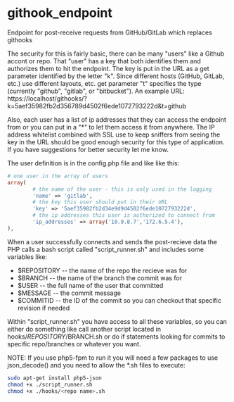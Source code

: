 githook_endpoint
================

Endpoint for post-receive requests from GitHub/GitLab which replaces githooks

The security for this is fairly basic, there can be many "users" like a Github accont or repo.
That "user" has a key that both identifies them and authorizes them to hit the endpoint.
The key is put in the URL as a get parameter identified by the letter "k". Since different hosts (GitHub, GitLab, etc.) use different layouts, etc. get parameter "t" specifies the type (currently "github", "gitlab", or "bitbucket").
An example URL:
https://localhost/githooks/?k=5aef35982fb2d356789d4502f6ede1072793222d&t=github

Also, each user has a list of ip addresses that they can access the endpoint from or you can put in a "*" to let them access it from anywhere.
The IP address whitelist combined with SSL use to keep sniffers from seeing the key in the URL should be good enough security for this type of application.  If you have suggestions for better security let me know.

The user definition is in the config.php file and like like this:
```php
# one user in the array of users
array(
        # the name of the user - this is only used in the logging
        'name' => 'gitlab', 
        # the key this user should put in their URL
        'key' => '5aef35982fb2d34e9d9d4502f6ede1072793222d', 
        # the ip addresses this user is authorized to connect from
        'ip_addresses' => array('10.9.8.7','172.6.5.4'), 
),
```

When a user successfully connects and sends the post-recieve data the PHP calls a bash script called "script_runner.sh" and includes some variables like:
* $REPOSITORY -- the name of the repo the recieve was for
* $BRANCH -- the name of the branch the commit was for
* $USER -- the full name of the user that committed
* $MESSAGE -- the commit message
* $COMMITID -- the ID of the commit so you can checkout that specific revision if needed

Within "script_runner.sh" you have access to all these variables, so you can either do something like call another script located in hooks/$REPOSITORY/$BRANCH.sh or do if statements looking for commits to specific repo/branches or whatever you want.

NOTE: If you use php5-fpm to run it you will need a few packages to use json_decode() and you need to allow the *.sh files to execute:
```bash
sudo apt-get install php5-json
chmod +x ./script_runner.sh
chmod +x ./hooks/<repo name>.sh
```
